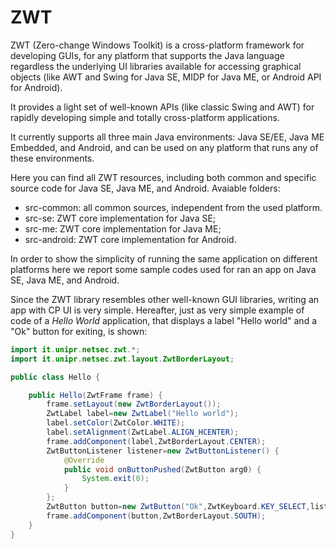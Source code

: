 # ZWT

ZWT (Zero-change Windows Toolkit) is a cross-platform framework for developing GUIs, for any platform that supports the Java language regardless the underlying UI libraries available for accessing graphical objects (like AWT and Swing for Java SE, MIDP for Java ME, or Android API for Android).

It provides a light set of well-known APIs (like classic Swing and AWT) for rapidly developing simple and totally cross-platform applications.

It currently supports all three main Java environments: Java SE/EE, Java ME Embedded, and Android, and can be used on any platform that runs any of these environments.

Here you can find all ZWT resources, including both common and specific source code for Java SE, Java ME, and Android.
Avaiable folders:

* src-common: all common sources, independent from the used platform.
* src-se: ZWT core implementation for Java SE;
* src-me: ZWT core implementation for Java ME;
* src-android: ZWT core implementation for Android.

In order to show the simplicity of running the same application on different platforms here we report some sample codes used for ran an app on Java SE, Java ME, and Android.

Since the ZWT library resembles other well-known GUI libraries, writing an app with CP UI is very simple. Hereafter, just as very simple example of code of a *Hello World* application, that displays a label "Hello world" and a "Ok" button for exiting, is shown:

```java
import it.unipr.netsec.zwt.*;
import it.unipr.netsec.zwt.layout.ZwtBorderLayout;

public class Hello {

	public Hello(ZwtFrame frame) {
		frame.setLayout(new ZwtBorderLayout());
		ZwtLabel label=new ZwtLabel("Hello world");
		label.setColor(ZwtColor.WHITE);
		label.setAlignment(ZwtLabel.ALIGN_HCENTER);
		frame.addComponent(label,ZwtBorderLayout.CENTER);
		ZwtButtonListener listener=new ZwtButtonListener() {
			@Override
			public void onButtonPushed(ZwtButton arg0) {
				System.exit(0);
			}			
		};
		ZwtButton button=new ZwtButton("Ok",ZwtKeyboard.KEY_SELECT,listener);
		frame.addComponent(button,ZwtBorderLayout.SOUTH);
	}
}
```
